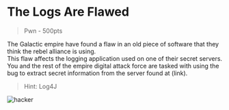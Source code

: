 # The Logs Are Flawed
> Pwn - 500pts

The Galactic empire have found a flaw in an old piece of software that they think the rebel alliance is using.  
This flaw affects the logging application used on one of their secret servers.  
You and the rest of the empire digital attack force are tasked with using the bug to extract secret information from the server found at (link).

> Hint: Log4J

![hacker](https://68.media.tumblr.com/f34726c691d11ac56adcdc21f0f38a4c/tumblr_omsi8eaput1so18vqo1_540.gif)
